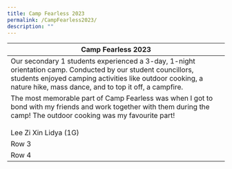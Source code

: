 ```yaml
---
title: Camp Fearless 2023
permalink: /CampFearless2023/
description: ""
---
```

|Camp Fearless 2023|
|--|
| Our secondary 1 students experienced a 3-day, 1-night orientation camp. Conducted by our student councillors, students enjoyed camping activities like outdoor cooking, a nature hike, mass dance, and to top it off, a campfire. |
|The most memorable part of Camp Fearless was when I got to bond with my friends and work together with them during the camp! The outdoor cooking was my favourite part! <br><br>Lee Zi Xin Lidya (1G)|
| Row 3 |
| Row 4 |

